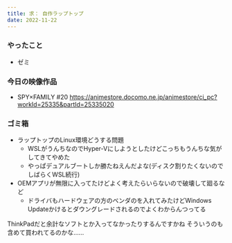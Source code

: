 ```yaml
---
title: 求： 自作ラップトップ
date: 2022-11-22
---
```

### やったこと
+ ゼミ

### 今日の映像作品
+ SPY×FAMILY #20 <https://animestore.docomo.ne.jp/animestore/ci_pc?workId=25335&partId=25335020>

### ゴミ箱
+ ラップトップのLinux環境どうする問題
  + WSLがうんちなのでHyper-Vにしようとしたけどこっちもうんちな気がしてきてやめた
  + やっぱデュアルブートしか勝たねえんだよな(ディスク割りたくないのでしばらくWSL続行)
+ OEMアプリが無限に入ってたけどよく考えたらいらないので破壊して廻るなど
  + ドライバもハードウェアの方のベンダのを入れてみたけどWindows Updateかけるとダウングレードされるのでよくわからんつってる

ThinkPadだと余計なソフトとか入ってなかったりするんですかね そういうのも含めて買われてるのかな……
